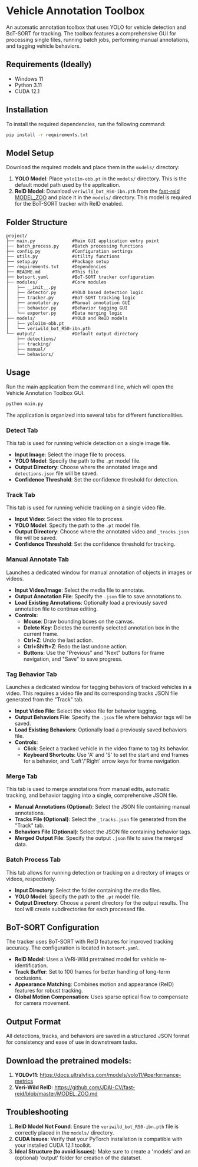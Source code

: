 # Vehicle Annotation Toolbox

An automatic annotation toolbox that uses YOLO for vehicle detection and BoT-SORT for tracking. The toolbox features a comprehensive GUI for processing single files, running batch jobs, performing manual annotations, and tagging vehicle behaviors.

## Requirements (Ideally)

* Windows 11
* Python 3.11
* CUDA 12.1

## Installation

To install the required dependencies, run the following command:

```bash
pip install -r requirements.txt
````

## Model Setup

Download the required models and place them in the `models/` directory:

1.  **YOLO Model**: Place `yolo11m-obb.pt` in the `models/` directory. This is the default model path used by the application.
2.  **ReID Model**: Download `veriwild_bot_R50-ibn.pth` from the [fast-reid MODEL\_ZOO](https://github.com/JDAI-CV/fast-reid/blob/master/MODEL_ZOO.md) and place it in the `models/` directory. This model is required for the BoT-SORT tracker with ReID enabled.

## Folder Structure

```
project/
├── main.py              #Main GUI application entry point
├── batch_process.py     #Batch processing functions
├── config.py            #Configuration settings
├── utils.py             #Utility functions
├── setup.py             #Package setup
├── requirements.txt     #Dependencies
├── README.md            #This file
├── botsort.yaml         #BoT-SORT tracker configuration
├── modules/             #Core modules
│   ├── __init__.py
│   ├── detector.py      #YOLO based detection logic
│   ├── tracker.py       #BoT-SORT tracking logic
│   ├── annotator.py     #Manual annotation GUI
│   ├── behavior.py      #Behavior tagging GUI
│   └── exporter.py      #Data merging logic
├── models/              #YOLO and ReID models
│   ├── yolo11m-obb.pt
│   └── veriwild_bot_R50-ibn.pth
└── output/              #Default output directory
    ├── detections/
    ├── tracking/
    ├── manual/
    └── behaviors/
```

## Usage

Run the main application from the command line, which will open the Vehicle Annotation Toolbox GUI.

```bash
python main.py
```

The application is organized into several tabs for different functionalities.

### Detect Tab

This tab is used for running vehicle detection on a single image file.

  * **Input Image**: Select the image file to process.
  * **YOLO Model**: Specify the path to the `.pt` model file.
  * **Output Directory**: Choose where the annotated image and `detections.json` file will be saved.
  * **Confidence Threshold**: Set the confidence threshold for detection.

### Track Tab

This tab is used for running vehicle tracking on a single video file.

  * **Input Video**: Select the video file to process.
  * **YOLO Model**: Specify the path to the `.pt` model file.
  * **Output Directory**: Choose where the annotated video and `_tracks.json` file will be saved.
  * **Confidence Threshold**: Set the confidence threshold for tracking.

### Manual Annotate Tab

Launches a dedicated window for manual annotation of objects in images or videos.

  * **Input Video/Image**: Select the media file to annotate.
  * **Output Annotation File**: Specify the `.json` file to save annotations to.
  * **Load Existing Annotations**: Optionally load a previously saved annotation file to continue editing.
  * **Controls**:
      * **Mouse**: Draw bounding boxes on the canvas.
      * **Delete Key**: Deletes the currently selected annotation box in the current frame.
      * **Ctrl+Z**: Undo the last action.
      * **Ctrl+Shift+Z**: Redo the last undone action.
      * **Buttons**: Use the "Previous" and "Next" buttons for frame navigation, and "Save" to save progress.

### Tag Behavior Tab

Launches a dedicated window for tagging behaviors of tracked vehicles in a video. This requires a video file and its corresponding tracks JSON file generated from the "Track" tab.

  * **Input Video File**: Select the video file for behavior tagging.
  * **Output Behaviors File**: Specify the `.json` file where behavior tags will be saved.
  * **Load Existing Behaviors**: Optionally load a previously saved behaviors file.
  * **Controls**:
      * **Click**: Select a tracked vehicle in the video frame to tag its behavior.
      * **Keyboard Shortcuts**: Use 'A' and 'S' to set the start and end frames for a behavior, and 'Left'/'Right' arrow keys for frame navigation.

### Merge Tab

This tab is used to merge annotations from manual edits, automatic tracking, and behavior tagging into a single, comprehensive JSON file.

  * **Manual Annotations (Optional)**: Select the JSON file containing manual annotations.
  * **Tracks File (Optional)**: Select the `_tracks.json` file generated from the "Track" tab.
  * **Behaviors File (Optional)**: Select the JSON file containing behavior tags.
  * **Merged Output File**: Specify the output `.json` file to save the merged data.

### Batch Process Tab

This tab allows for running detection or tracking on a directory of images or videos, respectively.

  * **Input Directory**: Select the folder containing the media files.
  * **YOLO Model**: Specify the path to the `.pt` model file.
  * **Output Directory**: Choose a parent directory for the output results. The tool will create subdirectories for each processed file.

## BoT-SORT Configuration

The tracker uses BoT-SORT with ReID features for improved tracking accuracy. The configuration is located in `botsort.yaml`.

  * **ReID Model**: Uses a VeRi-Wild pretrained model for vehicle re-identification.
  * **Track Buffer**: Set to 100 frames for better handling of long-term occlusions.
  * **Appearance Matching**: Combines motion and appearance (ReID) features for robust tracking.
  * **Global Motion Compensation**: Uses sparse optical flow to compensate for camera movement.

## Output Format

All detections, tracks, and behaviors are saved in a structured JSON format for consistency and ease of use in downstream tasks.

## Download the pretrained models:
1. **YOLOv11**: https://docs.ultralytics.com/models/yolo11/#performance-metrics
2. **Veri-Wild ReID**: https://github.com/JDAI-CV/fast-reid/blob/master/MODEL_ZOO.md


## Troubleshooting

1.  **ReID Model Not Found**: Ensure the `veriwild_bot_R50-ibn.pth` file is correctly placed in the `models/` directory.
2.  **CUDA Issues**: Verify that your PyTorch installation is compatible with your installed CUDA 12.1 toolkit.
3.  **Ideal Structure (to avoid issues)**: Make sure to create a 'models' and an (optional) 'output' folder for creation of the datatset.

